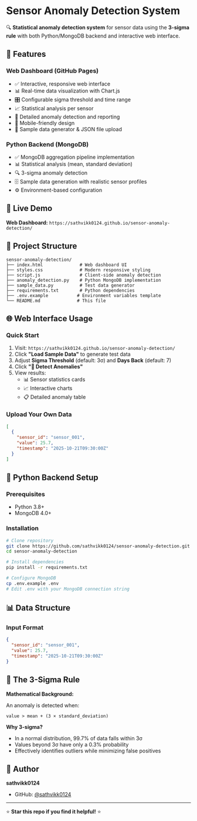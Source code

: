 # Sensor Anomaly Detection System

🔍 **Statistical anomaly detection system** for sensor data using the **3-sigma rule** with both Python/MongoDB backend and interactive web interface.

## 🌟 Features

### Web Dashboard (GitHub Pages)
- ✅ Interactive, responsive web interface
- 📊 Real-time data visualization with Chart.js
- 🎛️ Configurable sigma threshold and time range
- 📈 Statistical analysis per sensor
- 🚨 Detailed anomaly detection and reporting
- 📱 Mobile-friendly design
- 💾 Sample data generator & JSON file upload

### Python Backend (MongoDB)
- ✅ MongoDB aggregation pipeline implementation
- 📊 Statistical analysis (mean, standard deviation)
- 🔍 3-sigma anomaly detection
- 🗄️ Sample data generation with realistic sensor profiles
- ⚙️ Environment-based configuration

## 🚀 Live Demo

**Web Dashboard:** `https://sathvikk0124.github.io/sensor-anomaly-detection/`

## 📁 Project Structure

```
sensor-anomaly-detection/
├── index.html              # Web dashboard UI
├── styles.css              # Modern responsive styling
├── script.js               # Client-side anomaly detection
├── anomaly_detection.py    # Python MongoDB implementation
├── sample_data.py          # Test data generator
├── requirements.txt        # Python dependencies
├── .env.example           # Environment variables template
└── README.md              # This file
```

## 🌐 Web Interface Usage

### Quick Start
1. Visit: `https://sathvikk0124.github.io/sensor-anomaly-detection/`
2. Click **"Load Sample Data"** to generate test data
3. Adjust **Sigma Threshold** (default: 3σ) and **Days Back** (default: 7)
4. Click **"🚀 Detect Anomalies"**
5. View results:
   - 📊 Sensor statistics cards
   - 📈 Interactive charts
   - 📋 Detailed anomaly table

### Upload Your Own Data
```json
[
  {
    "sensor_id": "sensor_001",
    "value": 25.7,
    "timestamp": "2025-10-21T09:30:00Z"
  }
]
```

## 🐍 Python Backend Setup

### Prerequisites
- Python 3.8+
- MongoDB 4.0+

### Installation

```bash
# Clone repository
git clone https://github.com/sathvikk0124/sensor-anomaly-detection.git
cd sensor-anomaly-detection

# Install dependencies
pip install -r requirements.txt

# Configure MongoDB
cp .env.example .env
# Edit .env with your MongoDB connection string
```

## 📊 Data Structure

### Input Format

```json
{
  "sensor_id": "sensor_001",
  "value": 25.7,
  "timestamp": "2025-10-21T09:30:00Z"
}
```

## 🧮 The 3-Sigma Rule

**Mathematical Background:**

An anomaly is detected when:
```
value > mean + (3 × standard_deviation)
```

**Why 3-sigma?**
- In a normal distribution, 99.7% of data falls within 3σ
- Values beyond 3σ have only a 0.3% probability
- Effectively identifies outliers while minimizing false positives


## 👤 Author

**sathvikk0124**
- GitHub: [@sathvikk0124](https://github.com/sathvikk0124)

---

⭐ **Star this repo if you find it helpful!** ⭐